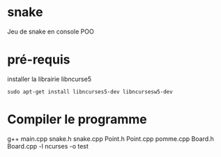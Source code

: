 # snake
Jeu de snake en console POO

# pré-requis

installer la librairie libncurse5
```
sudo apt-get install libncurses5-dev libncursesw5-dev
```
# Compiler le programme 
g++ main.cpp snake.h snake.cpp Point.h Point.cpp pomme.cpp Board.h Board.cpp -l ncurses -o test


